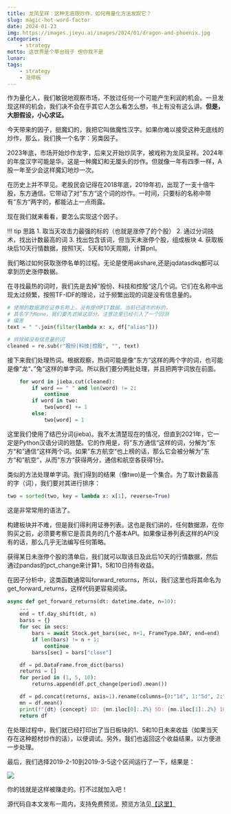 ```yaml
---
title: 龙凤呈祥：这种无底限炒作，如何用量化方法发现它？
slug: magic-hot-word-factor
date: 2024-01-23
img: https://images.jieyu.ai/images/2024/01/dragon-and-phoenix.jpg
categories:
    - strategy
motto: 这世界是个草台班子 但你我不是
lunar:
tags: 
    - strategy
    - 涨停板
---
```


作为量化人，我们敏锐地观察市场，不放过任何一个可能产生利润的机会。一旦发现这样的机会，我们决不会在乎其它人怎么看怎么想，书上有没有这么讲。**但是，大胆假设，小心求证。**

今天带来的因子，挺魔幻的，我把它叫做魔性汉字。如果你难以接受这种无底线的炒作，那么，我们换一个名字：另类因子。

<!--more-->


2023年底，市场开始炒作龙字，后来又开始炒凤字，被戏称为龙凤呈祥。2024年的年度汉字可能是华。这是一种魔幻和无厘头的炒作。但就像一年有四季一样，A股一年至少会这样魔幻地炒一次。

在历史上并不罕见。老股民会记得在2018年底，2019年初，出现了一支十倍牛股，东方通信。它带动了对”东方“这个词的炒作。一时间，只要标的名称中带有”东方“两字的，都能沾上一点雨露。

现在我们就来看看，要怎么实现这个因子。

!!! tip 思路
    1. 取当天攻击力最强的标的（也就是涨停了的个股）
    2. 通过分词技术，找出计数最高的词
    3. 找出包含该词，但当天未涨停个股，组成板块
    4. 获取板块后10天行情数据，按照1天、5天和10天周期，计算pnl。

 我们略过如何获取涨停名单的过程。无论是使用akshare,还是jqdatasdkq都可以拿到历史涨停数据。

 在寻找最热的词时，我们先是去掉”股份、科技和控股“这几个词。它们在名称中出现太过频繁，按照TF-IDF的理论，过于频繁出现的词是没有信息量的。



```python
# 使用的数据源在证券名称上，没有提供PIT数据。当前已退市的标的，
# 其名字为None。我们要先滤掉这部分。注意这里已经引入了一个回测
# 偏差
text = " ".join(filter(lambda x: x, df["alias"]))

# 排除掉没有信息量的词
cleaned = re.sub(r"股份|科技|控股", "", text)
```

接下来我们处理热词。根据观察，热词可能是像”东方“这样的两个字的词，也可能是像”龙“、”兔“这样的单字词。所以我们要分两批处理，并且把两字词放在前面。

```python
    for word in jieba.cut(cleaned):
        if word == " " and len(word) != 2:
            continue
        if word in two:
            two[word] += 1
        else:
            two[word] = 1
```

这里我们使用了结巴分词(jieba)。我不太清楚现在的情况，但直到2021年，它一定是Python汉语分词的翘楚。它的作用是，将”东方通信“这样的词，分解为”东方“和”通信“这样两个词。如果”东方航空“也上榜的话，那么它会被分解为”东方“和”航空“，从而”东方“获得两分，通信和航空各获得1分。

类似的方法处理单字词。我们得到的结果（像two)是一个集合。为了取计数最高的字（词），我们要对其进行排序：

```python
two = sorted(two, key = lambda x: x[1], reverse=True)
```

这是非常常用的语法了。



构建板块并不难，但是我们得利用证券列表。这也是我们讲的，任何数据源，在你购买之前，必须要考察它是否具务的几个基本API。如果像证券列表这样的API没有的话，那么几乎无法编写任何策略。

获得某日未涨停个股的清单后，我们就可以取该日及此后10天的行情数据，然后通过pandas的pct_change来计算1，5和10日持有收益。

在因子分析中，这类函数通常叫forward_returns，所以，我们这里也将其命名为get_forward_returns，这样代码更容易阅读。

```python
async def get_forward_returns(dt: datetime.date, n=10):
    ...
    end = tf.day_shift(dt, n)
    barss = {}
    for sec in secs:
        bars = await Stock.get_bars(sec, n+1, FrameType.DAY, end=end)
        if len(bars) != n + 1:
            continue
        barss[sec] = bars["close"]

    df = pd.DataFrame.from_dict(barss)
    returns = []
    for period in (1, 5, 10):
        returns.append(df.pct_change(period).mean())

    df = pd.concat(returns, axis=1).rename(columns={0:"1d", 1:"5d", 2:"10d"})
    mn = df.mean()
    print(f"{dt} {concept} 1D: {mn.iloc[0]:.2%} 5D: {mn.iloc[1]:.2%} 10D: {mn.iloc[2]:.2%}")
    return df
```



在处理过程中，我们就已经打印出了当日板块的1、5和10日未来收益（如果当天存在这种题材炒作的话），以便调试。另外，我们也返回这个收益结果，以方便进一步处理。

最后，我们选择2019-2-10到2019-3-5这个区间运行了一下，结果是：

![](https://images.jieyu.ai/images/2024/01/magic-word-factor-forward-returns.jpg)

你的钱就是这样被赚走的。打不过就加入吧！

源代码自本文发布一周内，支持免费预览。预览方法见[【这里】](http://www.jieyu.ai/articles/coursea/24lectures/preview/)



